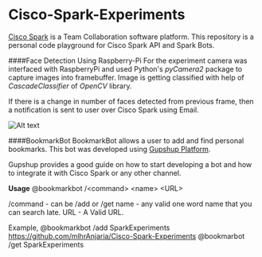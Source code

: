 # Cisco-Spark-Experiments
[Cisco Spark](https://developer.ciscospark.com/) is a Team Collaboration software platform. 
This repository is a personal code playground for Cisco Spark API and Spark Bots.


####Face Detection Using Raspberry-Pi
For the experiment  camera was interfaced with RaspberryPi and used Python's _pyCamera2_ package to capture images into framebuffer. 
Image is getting classified with help of _CascadeClassifier_ of _OpenCV_ library.

If there is a change in number of faces detected from previous frame, then a notification is sent to user over Cisco Spark using Email.

![Alt text](https://cloud.githubusercontent.com/assets/644483/22921982/dbc31a40-f2c1-11e6-89b6-1f17234af502.png "Optional title")

####BookmarkBot
BookmarkBot allows a user to add and find personal bookmarks. 
This bot was developed using [Gupshup Platform](https://www.gupshup.io). 

Gupshup provides a good guide on how to start developing a bot and how to integrate it with Cisco Spark or any other channel.

**Usage**
@bookmarkbot /\<command> \<name> \<URL>

/command - can be /add or /get
name - any valid one word name that you can search late. 
URL - A Valid URL.

Example,
@bookmarkbot /add SparkExperiments https://github.com/mlhrAnjaria/Cisco-Spark-Experiments
@bookmarbot /get SparkExperiments
